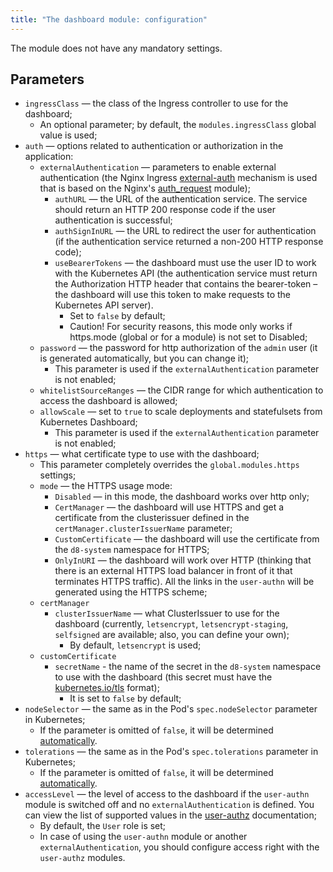 ```yaml
---
title: "The dashboard module: configuration"
---
```


The module does not have any mandatory settings.

## Parameters
* `ingressClass` —  the class of the Ingress controller to use for the dashboard;
    * An optional parameter; by default, the `modules.ingressClass` global value is used;
* `auth` — options related to authentication or authorization in the application:
    * `externalAuthentication` — parameters to enable external authentication (the Nginx Ingress [external-auth](https://kubernetes.github.io/ingress-nginx/examples/auth/external-auth/) mechanism is used that is based on the Nginx's [auth_request](http://nginx.org/en/docs/http/ngx_http_auth_request_module.html) module);
         * `authURL` — the URL of the authentication service. The service should return an HTTP 200 response code if the user authentication is successful;
         * `authSignInURL` — the URL to redirect the user for authentication (if the authentication service returned a non-200 HTTP response code);
         * `useBearerTokens` — the dashboard must use the user ID to work with the Kubernetes API (the authentication service must return the Authorization HTTP header that contains the bearer-token – the dashboard will use this token to make requests to the Kubernetes API server).
             * Set to `false` by default;
             * Caution! For security reasons, this mode only works if https.mode (global or for a module) is not set to Disabled;
    * `password` — the password for http authorization of the `admin` user (it is generated automatically, but you can change it);
         * This parameter is used if the `externalAuthentication` parameter is not enabled;
    * `whitelistSourceRanges` — the CIDR range for which authentication to access the dashboard is allowed;
    * `allowScale` — set to `true` to scale deployments and statefulsets from Kubernetes Dashboard;
         * This parameter is used if the `externalAuthentication` parameter is not enabled;
* `https` — what certificate type to use with the dashboard;
    * This parameter completely overrides the `global.modules.https` settings;
    * `mode` — the HTTPS usage mode:
        * `Disabled` — in this mode, the dashboard works over http only;
        * `CertManager` — the dashboard will use HTTPS and get a certificate from the clusterissuer defined in the `certManager.clusterIssuerName` parameter;
        * `CustomCertificate` — the dashboard will use the certificate from the `d8-system` namespace for HTTPS;
        * `OnlyInURI` — the dashboard will work over HTTP (thinking that there is an external HTTPS load balancer in front of it that terminates HTTPS traffic). All the links in the `user-authn` will be generated using the HTTPS scheme;
    * `certManager`
      * `clusterIssuerName` — what ClusterIssuer to use for the dashboard (currently, `letsencrypt`, `letsencrypt-staging`, `selfsigned` are available; also, you can define your own);
        * By default, `letsencrypt` is used;
    * `customCertificate`
      * `secretName` - the name of the secret in the `d8-system` namespace to use with the dashboard (this secret must have the [kubernetes.io/tls](https://kubernetes.github.io/ingress-nginx/user-guide/tls/#tls-secrets) format);
        * It is set to `false` by default;
* `nodeSelector` — the same as in the Pod's `spec.nodeSelector` parameter in Kubernetes;
    * If the parameter is omitted of `false`, it will be determined [automatically](../../#advanced-scheduling).
* `tolerations` — the same as in the Pod's `spec.tolerations` parameter in Kubernetes;
    * If the parameter is omitted of `false`, it will be determined [automatically](../../#advanced-scheduling).
* `accessLevel` — the level of access to the dashboard if the `user-authn` module is switched off and no `externalAuthentication` is defined. You can view the list of supported values in the [user-authz](../../modules/140-user-authz/) documentation;
    * By default, the `User` role is set;
    * In case of using the `user-authn` module or another `externalAuthentication`, you should configure access right with the `user-authz` modules.

